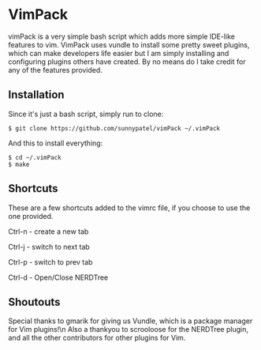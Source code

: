 # VimPack

vimPack is a very simple bash script which adds more simple IDE-like features to vim.
VimPack uses vundle to install some pretty sweet plugins, which can make developers life easier but I am simply installing and configuring plugins others have created.  By no means do I take credit for any of the features provided.

## Installation

Since it's just a bash script, simply run to clone:
```
$ git clone https://github.com/sunnypatel/vimPack ~/.vimPack
```
And this to install everything:
```
$ cd ~/.vimPack
$ make
```

## Shortcuts
These are a few shortcuts added to the vimrc file, if you choose to use the one provided.

Ctrl-n  -  	create a new tab

Ctrl-j  -  	switch to next tab

Ctrl-p  -  	switch to prev tab

Ctrl-d  -  	Open/Close NERDTree


## Shoutouts

Special thanks to gmarik for giving us Vundle, which is a package manager for Vim plugins!\n
Also a thankyou to scrooloose for the NERDTree plugin, and all the other contributors for other plugins for Vim.



